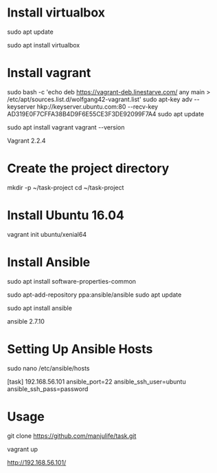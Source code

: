 # Install virtualbox

sudo apt update

sudo apt install virtualbox


# Install vagrant

sudo bash -c 'echo deb https://vagrant-deb.linestarve.com/ any main > /etc/apt/sources.list.d/wolfgang42-vagrant.list'
sudo apt-key adv --keyserver hkp://keyserver.ubuntu.com:80 --recv-key AD319E0F7CFFA38B4D9F6E55CE3F3DE92099F7A4
sudo apt update

sudo apt install vagrant
vagrant --version

Vagrant 2.2.4


# Create the project directory

mkdir -p ~/task-project
cd ~/task-project

# Install Ubuntu 16.04

vagrant init ubuntu/xenial64

# Install Ansible

sudo apt install software-properties-common

sudo apt-add-repository ppa:ansible/ansible
sudo apt update

sudo apt install ansible

ansible 2.7.10

# Setting Up Ansible Hosts

sudo nano /etc/ansible/hosts

[task]
192.168.56.101 ansible_port=22 ansible_ssh_user=ubuntu ansible_ssh_pass=password

# Usage

git clone https://github.com/manjulife/task.git


vagrant up

http://192.168.56.101/
